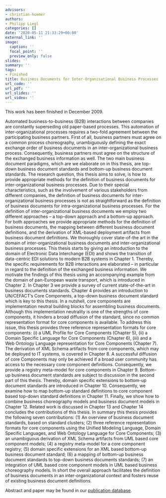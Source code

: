 ```yaml
---
advisors:
- christian-huemer
authors:
- Philipp Liegl
categories: []
date: '2020-05-11 21:33:29+00:00'
external_link: ''
image:
  caption: ''
  focal_point: ''
  preview_only: false
slides: ''
summary: ''
tags:
- Finished
title: Business Documents for Inter-Organisational Business Processes
url_code: ''
url_pdf: ''
url_slides: ''
url_video: ''
---
```


This work has been finished in December 2009.

Automated business-to-business (B2B) interactions between companies are constantly superseding old paper-based processes. This automation of inter-organizational processes requires a two-fold agreement between the participating business partners. First of all, business partners must agree on a common process choreography, unambiguously defining the exact exchange order of business documents in an inter-organizational business process. Consequently, business partners must agree on the structure of the exchanged business information as well. The two main business document paradigms, which are we elaborate on in this thesis, are top-down business document standards and bottom-up business document standards. The research question, this thesis aims to solve, is how to provide appropriate methods for the definition of business documents for inter-organizational business processes. Due to their special characteristics, such as the involvement of various stakeholders from different companies, the definition of business documents for inter-organizational business processes is not as straightforward as the definition of business documents for intra-organizational business processes. For the definition of inter-organizational business documents we employ two different approaches – a top-down approach and a bottom-up approach. For both approaches we provide appropriate methods for the definition of business documents, the mapping between different business document definitions, and the derivation of XML-based deployment artifacts from business document definitions. We thoroughly cover state-of-the art in the domain of inter-organizational business documents and inter-organizational business processes. This thesis starts by giving an introduction to the domain of Electronic Data Interchange (EDI) and shows the transition of data-centric EDI solutions to modern B2B systems in Chapter 1. Thereby, the specific requirements for B2B interactions are elaborated – in particular in regard to the definition of the exchanged business information. We motivate the findings of this thesis using an accompanying example from the domain of pan-European waste transport, which is introduced in Chapter 2. In Chapter 3 we provide a survey of current state-of-the-art in business documents standards. Chapter 4 provides an introduction to UN/CEFACT’s Core Components, a top-down business document standard which is key to this thesis. In a nutshell, core components are implementation neutral building blocks for assembling business documents. Although this implementation neutrality is one of the strengths of core components, it hinders a broad diffusion of the standard, since no common representation format for core components is available. To address this issue, this thesis provides three reference representation formats for core components: (i) a UML Profile for Core Components (Chapter 5), (ii) a Domain Specific Language for Core Components (Chapter 6), (iii) and a Web Ontology Language representation for Core Components (Chapter 7). The derivation of XML Schema artifacts from core components, which may be deployed to IT systems, is covered in Chapter 8. A successful diffusion of core Components may only be achieved if a broad user community has access to the necessary core component definitions. Consequently, we provide a registry meta-model for core components in Chapter 9. Bottom-up business document standards are subject to discussion in the second part of this thesis. Thereby, domain specific extensions to bottom-up document standards are introduced in Chapter 10. Consequently, we examine how to map bottom-up standard definitions to core component based top-down standard definitions in Chapter 11. Finally, we show how to combine business choreography models and business document models in Chapter 12. Related work is discussed in Chapter 13 and Chapter 14 concludes the contributions of this thesis. In summary this thesis provides the following seven contributions: (1) An overview of business document standards, based on standard clusters; (2) three reference representation formats for core components using the Unified Modeling Language, Domain Specific Languages, and Web Ontology Language for Core Components; (3) an unambiguous derivation of XML Schema artifacts from UML based core component models; (4) a registry meta-model for a core component registry; (5) domain specific extensions for an XML based bottom-up business document standard; (6) a mapping of bottom-up business document standards to top-down business documents standards; (7) an integration of UML based core component models in UML based business choreography models. In short the overall approach facilitates the definition of business documents in an inter-organizational context and fosters reuse of existing business document definitions.

Abstract and paper may be found in our <a class="external" href="http://publik.tuwien.ac.at/showentry.php?ID=183994&amp;lang=2">publication database</a>.
